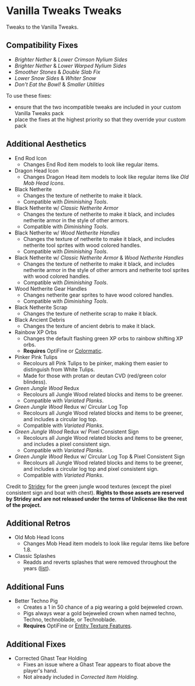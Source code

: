 # Vanilla Tweaks Tweaks

Tweaks to the Vanilla Tweaks.

## Compatibility Fixes

- *Brighter Nether* & *Lower Crimson Nylium Sides*
- *Brighter Nether* & *Lower Warped Nylium Sides*
- *Smoother Stones* & *Double Slab Fix*
- *Lower Snow Sides* & *Whiter Snow*
- *Don't Eat the Bowl!* & *Smaller Utilities*

To use these fixes:
- ensure that the two incompatible tweaks are included in your custom Vanilla Tweaks pack
- place the fixes at the highest priority so that they override your custom pack

## Additional Aesthetics

- End Rod Icon
  - Changes End Rod item models to look like regular items.
- Dragon Head Icon
  - Changes Dragon Head item models to look like regular items like *Old Mob Head Icons*.
- Black Netherite
  - Changes the texture of netherite to make it black.
  - Compatible with *Diminishing Tools*.
- Black Netherite w/ *Classic Netherite Armor*
  - Changes the texture of netherite to make it black, and includes netherite armor in the style of other armors.
  - Compatible with *Diminishing Tools*.
- Black Netherite w/ *Wood Netherite Handles*
  - Changes the texture of netherite to make it black, and includes netherite tool sprites with wood colored handles.
  - Compatible with *Diminishing Tools*.
- Black Netherite w/ *Classic Netherite Armor* & *Wood Netherite Handles*
  - Changes the texture of netherite to make it black, and includes netherite armor in the style of other armors and netherite tool sprites with wood colored handles.
  - Compatible with *Diminishing Tools*.
- Wood Netherite Gear Handles
  - Changes netherite gear sprites to have wood colored handles.
  - Compatible with *Diminishing Tools*.
- Black Netherite Scrap
  - Changes the texture of netherite scrap to make it black.
- Black Ancient Debris
  - Changes the texture of ancient debris to make it black.
- Rainbow XP Orbs
  - Changes the default flashing green XP orbs to rainbow shifting XP orbs.
  - **Requires** OptiFine or [Colormatic](https://modrinth.com/mod/colormatic).
- Pinker Pink Tulips
  - Recolours all Pink Tulips to be pinker, making them easier to distinguish from White Tulips.
  - Made for those with protan or deutan CVD (red/green color blindess).
- *Green Jungle Wood* Redux
  - Recolours all Jungle Wood related blocks and items to be greener.
  - Compatible with *Variated Planks*.
- *Green Jungle Wood* Redux w/ Circular Log Top
  - Recolours all Jungle Wood related blocks and items to be greener, and includes a circular log top.
  - Compatible with *Variated Planks*.
- *Green Jungle Wood* Redux w/ Pixel Consistent Sign
  - Recolours all Jungle Wood related blocks and items to be greener, and includes a pixel consistent sign.
  - Compatible with *Variated Planks*.
- *Green Jungle Wood* Redux w/ Circular Log Top & Pixel Consistent Sign
  - Recolours all Jungle Wood related blocks and items to be greener, and includes a circular log top and pixel consistent sign.
  - Compatible with *Variated Planks*.

Credit to [Stridey](https://www.planetminecraft.com/texture-pack/vt-green-jungle-wood/) for the green jungle wood textures (except the pixel consistent sign and boat with chest). **Rights to those assets are reserved by Stridey and are not released under the terms of Unlicense like the rest of the project.**

## Additional Retros

- Old Mob Head Icons
  - Changes Mob Head item models to look like regular items like before 1.8.
- Classic Splashes
  - Readds and reverts splashes that were removed throughout the years ([list](SPLASHES.md)).

## Additional Funs

- Better Techno Pig
  - Creates a 1 in 50 chance of a pig wearing a gold bejeweled crown.
  - Pigs always wear a gold bejeweled crown when named techno, Techno, technoblade, or Technoblade.
  - **Requires** OptiFine or [Entity Texture Features](https://modrinth.com/mod/entitytexturefeatures).

## Additional Fixes

- Corrected Ghast Tear Holding
  - Fixes an issue where a Ghast Tear appears to float above the player's hand.
  - Not already included in *Corrected Item Holding*.